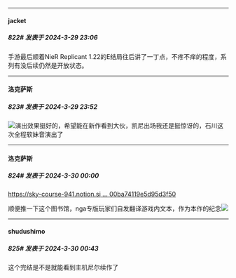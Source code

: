 ﻿
*****

####  jacket  
##### 822#       发表于 2024-3-29 23:06

手游最后顺着NieR Replicant 1.22的E结局往后讲了一丁点，不疼不痒的程度，系列有没后续仍然是开放状态。


*****

####  洛克萨斯  
##### 823#       发表于 2024-3-29 23:52

<img src="https://static.saraba1st.com/image/smiley/face2017/068.png" referrerpolicy="no-referrer">演出效果挺好的，希望能在新作看到大伙，凯尼出场我还是挺惊讶的，石川这次全程软妹音演出了


*****

####  洛克萨斯  
##### 824#       发表于 2024-3-30 00:00

[https://sky-course-941.notion.si ... 00ba74119e5d95d3f50](https://sky-course-941.notion.site/80f64ad7291945c0a903b5adb3c2e0c7?v=dd0a1367c81f400ba74119e5d95d3f50)

顺便推一下这个图书馆，nga专版玩家们自发翻译游戏内文本，作为本作的纪念<img src="https://static.saraba1st.com/image/smiley/face2017/075.png" referrerpolicy="no-referrer">


*****

####  shudushimo  
##### 825#       发表于 2024-3-30 00:43

这个完结是不是就能看到主机尼尔续作了

